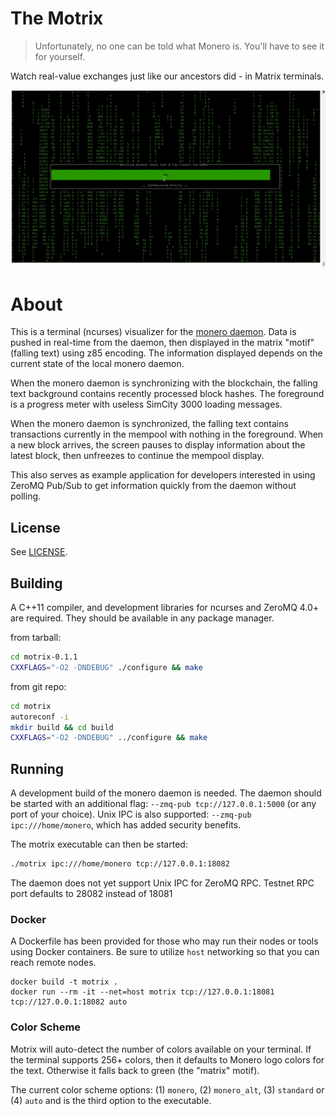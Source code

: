 # The Motrix

> Unfortunately, no one can be told what Monero is. You'll have to see it for
> yourself.

Watch real-value exchanges just like our ancestors did - in Matrix terminals.

![macOS standard color scheme](https://raw.githubusercontent.com/vtnerd/motrix/screencaps-0.1/macos-standard-720p.gif)

# About

This is a terminal (ncurses) visualizer for the [monero daemon](https://github.com/monero-project/monero).
Data is pushed in real-time from the daemon, then displayed in the matrix "motif"
(falling text) using z85 encoding. The information displayed depends on the
current state of the local monero daemon.

When the monero daemon is synchronizing with the blockchain, the falling text
background contains recently processed block hashes. The foreground is a
progress meter with useless SimCity 3000 loading messages.

When the monero daemon is synchronized, the falling text contains transactions
currently in the mempool with nothing in the foreground. When a new block
arrives, the screen pauses to display information about the latest block, then
unfreezes to continue the mempool display.

This also serves as example application for developers interested in using ZeroMQ
Pub/Sub to get information quickly from the daemon without polling.

## License

See [LICENSE](LICENSE).

## Building

A C++11 compiler, and development libraries for ncurses and ZeroMQ 4.0+ are
required. They should be available in any package manager.

from tarball:
```bash
cd motrix-0.1.1
CXXFLAGS="-O2 -DNDEBUG" ./configure && make
```

from git repo:
```bash
cd motrix
autoreconf -i
mkdir build && cd build
CXXFLAGS="-O2 -DNDEBUG" ../configure && make
```

## Running

A development build of the monero daemon is needed. The daemon should be started
with an additional flag: `--zmq-pub tcp://127.0.0.1:5000` (or any port of your
choice). Unix IPC is also supported: `--zmq-pub ipc:///home/monero`, which has
added security benefits.

The motrix executable can then be started:
```bash
./motrix ipc:///home/monero tcp://127.0.0.1:18082
```
The daemon does not yet support Unix IPC for ZeroMQ RPC. Testnet RPC port
defaults to 28082 instead of 18081

### Docker

A Dockerfile has been provided for those who may run their nodes or tools using Docker containers. Be sure to utilize `host` networking so that you can reach remote nodes.

```
docker build -t motrix .
docker run --rm -it --net=host motrix tcp://127.0.0.1:18081 tcp://127.0.0.1:18082 auto
```

### Color Scheme

Motrix will auto-detect the number of colors available on your terminal. If
the terminal supports 256+ colors, then it defaults to Monero logo colors
for the text. Otherwise it falls back to green (the "matrix" motif).

The current color scheme options: (1) `monero`, (2) `monero_alt`, (3) `standard`
or (4) `auto` and is the third option to the executable.
